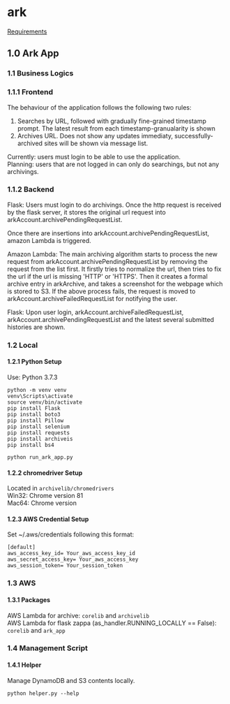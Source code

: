 # ark
[Requirements](http://www.cs.toronto.edu/~delara/courses/ece1779/projects/ECE1779-a3.pdf)


## 1.0 Ark App


### 1.1 Business Logics


### 1.1.1 Frontend
The behaviour of the application follows the following two rules:
1. Searches by URL, followed with gradually fine-grained timestamp prompt. The latest
result from each timestamp-granualarity is shown
2. Archives URL. Does not show any updates immediaty, successfully-archived sites
will be shown via message list.

Currently: users must login to be able to use the application.  
Planning: users that are not logged in can only do searchings, but not any archivings.


### 1.1.2 Backend
Flask: Users must login to do archivings. Once the http request is received by the flask server,
it stores the original url request into arkAccount.archivePendingRequestList.

Once there are insertions into arkAccount.archivePendingRequestList, amazon Lambda is triggered.

Amazon Lambda: The main archiving algorithm starts to process the new request from arkAccount.archivePendingRequestList 
by removing the request from the list first. It firstly tries to normalize the url, then tries to fix the 
url if the url is missing 'HTTP' or 'HTTPS'. Then it creates a formal archive entry in arkArchive, and takes
a screenshot for the webpage which is stored to S3. If the above process fails, the request is moved to
arkAccount.archiveFailedRequestList for notifying the user.

Flask: Upon user login, arkAccount.archiveFailedRequestList, arkAccount.archivePendingRequestList and
the latest several submitted histories are shown.


### 1.2 Local


#### 1.2.1 Python Setup
Use: Python 3.7.3
```
python -m venv venv
venv\Scripts\activate
source venv/bin/activate
pip install Flask
pip install boto3
pip install Pillow
pip install selenium
pip install requests
pip install archiveis
pip install bs4

python run_ark_app.py
```


#### 1.2.2 chromedriver Setup
Located in `archivelib/chromedrivers`  
Win32: Chrome version 81  
Mac64: Chrome version


#### 1.2.3 AWS Credential Setup
Set ~/.aws/credentials following this format:

```
[default]
aws_access_key_id= Your_aws_access_key_id
aws_secret_access_key= Your_aws_access_key
aws_session_token= Your_session_token
```


### 1.3 AWS


#### 1.3.1 Packages
AWS Lambda for archive: ```corelib``` and ```archivelib```  
AWS Lambda for flask zappa (as_handler.RUNNING_LOCALLY == False): ```corelib``` and ```ark_app```


### 1.4 Management Script


#### 1.4.1 Helper
Manage DynamoDB and S3 contents locally.
```
python helper.py --help
```
